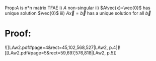 Prop:$A$ is n\*n matrix TFAE
       i) $A$ non-singular
       ii) $A\vec{x}=\vec{0}$ has unique solution $\vec{0}$
       iii) $A\vec{x}=\vec{b}$ has a unique solution for all $\vec{b}$
# Proof:
![[LAw2.pdf#page=4&rect=45,102,568,527|LAw2, p.4]]![[LAw2.pdf#page=5&rect=59,697,576,818|LAw2, p.5]]
    